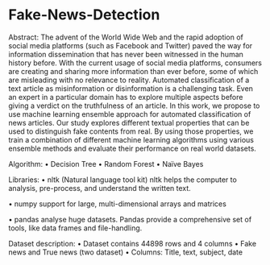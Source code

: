 # Fake-News-Detection

Abstract:
The advent of the World Wide Web and the rapid adoption of social media
platforms (such as Facebook and Twitter) paved the way for information
dissemination that has never been witnessed in the human history before. With
the current usage of social media platforms, consumers are creating and sharing
more information than ever before, some of which are misleading with no
relevance to reality. Automated classification of a text article as misinformation
or disinformation is a challenging task. Even an expert in a particular domain
has to explore multiple aspects before giving a verdict on the truthfulness of an
article. In this work, we propose to use machine learning ensemble approach for
automated classification of news articles. Our study explores different textual
properties that can be used to distinguish fake contents from real. By using
those properties, we train a combination of different machine learning
algorithms using various ensemble methods and evaluate their performance on
real world datasets.


Algorithm:
• Decision Tree
• Random Forest
• Naïve Bayes


Libraries:
• nltk (Natural language tool kit)
nltk helps the computer to analysis, pre-process, and understand the
written text.

• numpy
support for large, multi-dimensional arrays and matrices

• pandas
analyse huge datasets. Pandas provide a comprehensive set of tools, like
data frames and file-handling.


Dataset description:
• Dataset contains 44898 rows and 4 columns
• Fake news and True news (two dataset)
• Columns: Title, text, subject, date
